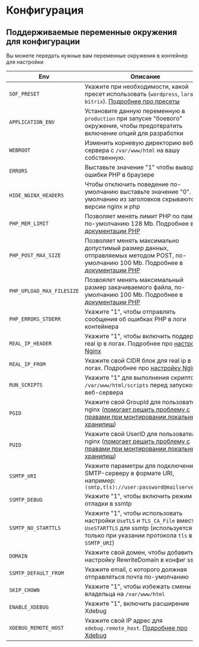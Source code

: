 # Конфигурация

## Поддерживаемые переменные окружения для конфигурации

Вы можете передать нужные вам переменные окружения в контейнер для настройки

| Env                       | Описание                                                                                                                                                                                            |
| ------------------------- | --------------------------------------------------------------------------------------------------------------------------------------------------------------------------------------------------- |
| `SOF_PRESET`              | Укажите при необходимости, какой пресет использовать (`wordpress`, `laravel`, `bitrix`). [Подробнее про пресеты](./presets.md)                                                                      |
| `APPLICATION_ENV`         | Установите данную переменную в `production` при запуске "боевого" окружения, чтобы предотвратить включение опций для разработки                                                                     |
| `WEBROOT`                 | Изменить корневую директорию веб-сервера с `/var/www/html` на вашу собственную.                                                                                                                     |
| `ERRORS`                  | Выставьте значение "1" чтобы выводить ошибки PHP в браузере                                                                                                                                         |
| `HIDE_NGINX_HEADERS`      | Чтобы отключить поведение по-умолчанию выставьте значение "0". По-умолчанию из заголовков скрываются версии nginx и php                                                                             |
| `PHP_MEM_LIMIT`           | Позволяет менять лимит PHP по памяти, по-умолчанию 128 Mb. Подробнее в [документации PHP](https://www.php.net/manual/ru/ini.core.php#ini.memory-limit)                                              |
| `PHP_POST_MAX_SIZE`       | Позволяет менять максимально допустимый размер данных, отправляемых методом POST, по-умолчанию 100 Mb. Подробнее в [документации PHP](https://www.php.net/manual/ru/ini.core.php#ini.post-max-size) |
| `PHP_UPLOAD_MAX_FILESIZE` | Позвоялет менять максимальный размер закачиваемого файла, по-умолчанию 100 Mb. Подробнее в [документации PHP](https://www.php.net/manual/ru/ini.core.php#ini.upload-max-filesize)                   |
| `PHP_ERRORS_STDERR`       | Укажите "1", чтобы отправлять сообщения об ошибках PHP в логи контейнера                                                                                                                            |
| `REAL_IP_HEADER`          | Укажите "1", чтобы включить поддержку real ip в логах. Подробнее про [настройку Nginx](./nginx_configuration.md)                                                                                    |
| `REAL_IP_FROM`            | Укажите свой CIDR блок для real ip в логах. Подробнее про [настройку Nginx](./nginx_configuration.md)                                                                                               |
| `RUN_SCRIPTS`             | Укажите "1" для выполнения скриптов из `/var/www/html/scripts` перед запуском веб-сервера                                                                                                           |
| `PGID`                    | Укажите свой GroupId для пользователя nginx ([помогает решить проблему с правами при монтировании локальных хранилищ](./uid_gid.md))                                                                |
| `PUID`                    | Укажите свой UserID для пользователя nginx ([помогает решить проблему с правами при монтировании локальных хранилищ](./uid_gid.md))                                                                 |
| `SSMTP_URI`               | Укажите параметры для подключения к SMTP-серверу в формате URI, например: `(smtp,tls)://user:password@mailserver:25`                                                                                |
| `SSMTP_DEBUG`             | Укажите "1", чтобы включить режим отладки в ssmtp                                                                                                                                                   |
| `SSMTP_NO_STARTTLS`       | Укажите "1", чтобы использовать настройки `UseTLS` и `TLS_CA_File` вместо `UseSTARTTLS` для ssmtp (используется только при указании протокола `tls` в `SSMTP_URI`)                                  |
| `DOMAIN`                  | Укажите свой домен, чтобы добавить настройку RewriteDomain в конфиг ssmtp                                                                                                                           |
| `SSMTP_DEFAULT_FROM`      | Укажите email, с которого должная отправляться почта по-умолчанию                                                                                                                                   |
| `SKIP_CHOWN`              | Укажите "1", чтобы избежать смены владельца на `/var/www/html`                                                                                                                                      |
| `ENABLE_XDEBUG`           | Укажите "1", включить расширение Xdebug                                                                                                                                                             |
| `XDEBUG_REMOTE_HOST`      | Укажите свой IP адрес для `xdebug.remote_host`. [Подробнее про Xdebug](./xdebug.md)                                                                                                                 |
